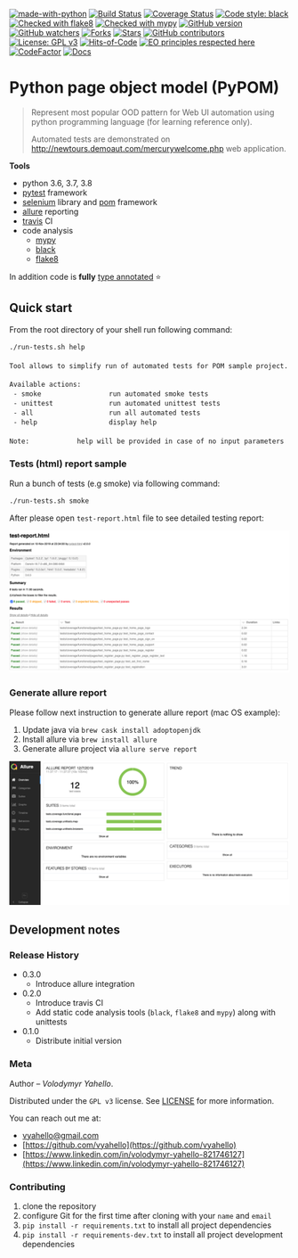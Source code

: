 [![made-with-python](https://img.shields.io/badge/Made%20with-Python-1f425f.svg)](https://www.python.org/)
[![Build Status](https://travis-ci.org/vyahello/python-page-object.svg?branch=master)](https://travis-ci.org/vyahello/python-page-object)
[![Coverage Status](https://coveralls.io/repos/github/vyahello/python-page-object/badge.svg?branch=master)](https://coveralls.io/github/vyahello/python-page-object?branch=master)
[![Code style: black](https://img.shields.io/badge/code%20style-black-000000.svg)](https://github.com/psf/black)
[![Checked with flake8](https://img.shields.io/badge/flake8-checked-blue)](http://flake8.pycqa.org/)
[![Checked with mypy](http://www.mypy-lang.org/static/mypy_badge.svg)](http://mypy-lang.org/)
[![GitHub version](https://badge.fury.io/gh/vyahello%2Fpython-page-object.svg)](https://github.com/vyahello/python-page-object/releases)
[![GitHub watchers](https://img.shields.io/github/watchers/vyahello/python-page-object.svg)](https://GitHub.com/vyahello/python-page-object/graphs/watchers/)
[![Forks](https://img.shields.io/github/forks/vyahello/python-page-object)](https://github.com/vyahello/python-page-object/network/members)
[![Stars](https://img.shields.io/github/stars/vyahello/python-page-object)](https://github.com/vyahello/python-page-object/stargazers)
[![GitHub contributors](https://img.shields.io/github/contributors/vyahello/python-page-object.svg)](https://GitHub.com/vyahello/python-page-object/graphs/contributors/)
[![License: GPL v3](https://img.shields.io/badge/License-GPL%20v3-blue.svg)](LICENSE.md)
[![Hits-of-Code](https://hitsofcode.com/github/vyahello/python-page-object)](https://hitsofcode.com/view/github/vyahello/python-page-object)
[![EO principles respected here](https://www.elegantobjects.org/badge.svg)](https://www.elegantobjects.org)
[![CodeFactor](https://www.codefactor.io/repository/github/vyahello/python-page-object/badge)](https://www.codefactor.io/repository/github/vyahello/python-page-object)
[![Docs](https://img.shields.io/badge/docs-github-orange)](https://https://vyahello.github.io/python-page-object)

# Python page object model (PyPOM)
> Represent most popular OOD pattern for Web UI automation using python programming language (for learning reference only).
>
> Automated tests are demonstrated on http://newtours.demoaut.com/mercurywelcome.php web application. 

**Tools**
- python 3.6, 3.7, 3.8
- [pytest](https://pypi.org/project/pytest/) framework
- [selenium](https://selenium.dev/) library and [pom](https://www.guru99.com/page-object-model-pom-page-factory-in-selenium-ultimate-guide.html) framework
- [allure](https://docs.qameta.io/allure/) reporting
- [travis](https://travis-ci.org/) CI
- code analysis
  - [mypy](http://mypy.readthedocs.io/en/latest)
  - [black](https://black.readthedocs.io/en/stable/)
  - [flake8](http://flake8.pycqa.org/en/latest/)

In addition code is **fully** [type annotated](https://docs.python.org/3/library/typing.html) ⭐

## Quick start
From the root directory of your shell run following command:

```bash
./run-tests.sh help

Tool allows to simplify run of automated tests for POM sample project.

Available actions:
 - smoke                 run automated smoke tests
 - unittest              run automated unittest tests
 - all                   run all automated tests
 - help                  display help

Note:            help will be provided in case of no input parameters
```

### Tests (html) report sample
Run a bunch of tests (e.g smoke) via following command:
```bash
./run-tests.sh smoke
```

After please open `test-report.html` file to see detailed testing report:

![Screenshot](demoauto/image/report.png)

### Generate allure report
Please follow next instruction to generate allure report (mac OS example):
1. Update java via `brew cask install adoptopenjdk`
2. Install allure via `brew install allure`
3. Generate allure project via `allure serve report`

![Screenshot](demoauto/image/allure.png)

## Development notes

### Release History

* 0.3.0
    * Introduce allure integration
* 0.2.0
    * Introduce travis CI
    * Add static code analysis tools (`black`, `flake8` and `mypy`) along with unittests
* 0.1.0
    * Distribute initial version

### Meta
Author – _Volodymyr Yahello_.

Distributed under the `GPL v3` license. See [LICENSE](LICENSE.md) for more information.

You can reach out me at:
* [vyahello@gmail.com](vyahello@gmail.com)
* [https://github.com/vyahello](https://github.com/vyahello)
* [https://www.linkedin.com/in/volodymyr-yahello-821746127](https://www.linkedin.com/in/volodymyr-yahello-821746127)

### Contributing
1. clone the repository
2. configure Git for the first time after cloning with your `name` and `email`
3. `pip install -r requirements.txt` to install all project dependencies
4. `pip install -r requirements-dev.txt` to install all project development dependencies

